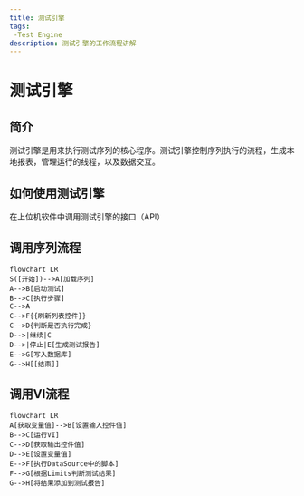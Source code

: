 ```yaml
---
title: 测试引擎
tags: 
 -Test Engine
description: 测试引擎的工作流程讲解
---
```


# 测试引擎

## 简介

测试引擎是用来执行测试序列的核心程序。测试引擎控制序列执行的流程，生成本地报表，管理运行的线程，以及数据交互。

## 如何使用测试引擎

在上位机软件中调用测试引擎的接口（API）

## 调用序列流程

```mermaid
flowchart LR
S([开始])-->A[加载序列]
A-->B[启动测试]
B-->C[执行步骤]
C-->A
C-->F{{刷新列表控件}}
C-->D{判断是否执行完成}
D-->|继续|C
D-->|停止|E[生成测试报告]
E-->G[写入数据库]
G-->H[[结束]]
```

## 调用VI流程

```mermaid
flowchart LR
A[获取变量值]-->B[设置输入控件值]
B-->C[运行VI]
C-->D[获取输出控件值]
D-->E[设置变量值]
E-->F[执行DataSource中的脚本]
F-->G[根据Limits判断测试结果]
G-->H[将结果添加到测试报告]
```


